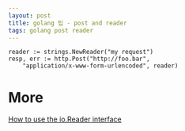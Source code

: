 ```yaml
---
layout: post
title: golang 팁 - post and reader
tags: golang post reader
---
```


```
reader := strings.NewReader("my request")
resp, err := http.Post("http://foo.bar",
	"application/x-www-form-urlencoded", reader)
```

# More
[How to use the io.Reader interface](https://yourbasic.org/golang/io-reader-interface-explained/)
